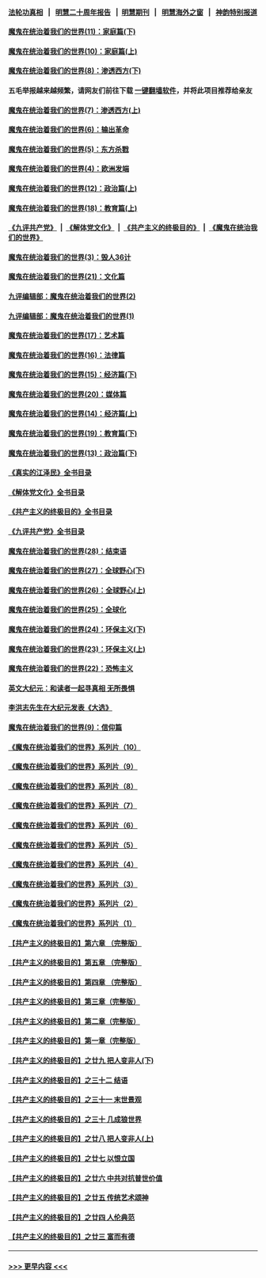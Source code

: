 #### [法轮功真相](https://github.com/gfw-breaker/truth/blob/master/README.md?t=0) &nbsp;&nbsp;|&nbsp;&nbsp; [明慧二十周年报告](https://github.com/gfw-breaker/mh-reports/blob/master/README.md?t=0) &nbsp;&nbsp;|&nbsp;&nbsp;[明慧期刊](https://github.com/gfw-breaker/mh-qikan) &nbsp;&nbsp;|&nbsp;&nbsp; [明慧海外之窗](https://github.com/gfw-breaker/mh-news/blob/master/README.md?t=0) &nbsp;&nbsp;|&nbsp;&nbsp; [神韵特别报道](https://github.com/gfw-breaker/mh-news/blob/master/shenyun.md?t=0)
#### [魔鬼在统治着我们的世界(11)：家庭篇(下)](../pages/nsc422/n10440961.md?t=12081450) 
#### [魔鬼在统治着我们的世界(10)：家庭篇(上)](../pages/nsc422/n10435448.md?t=12081450) 
#### [魔鬼在统治着我们的世界(8)：渗透西方(下)](../pages/nsc422/n10429603.md?t=12081450) 
#### 五毛举报越来越频繁，请网友们前往下载 [一键翻墙软件](https://github.com/gfw-breaker/ssr-accounts)，并将此项目推荐给亲友
#### [魔鬼在统治着我们的世界(7)：渗透西方(上)](../pages/nsc422/n10426013.md?t=12081450) 
#### [魔鬼在统治着我们的世界(6)：输出革命](../pages/nsc422/n10421536.md?t=12081450) 
#### [魔鬼在统治着我们的世界(5)：东方杀戮](../pages/nsc422/n10417707.md?t=12081450) 
#### [魔鬼在统治着我们的世界(4)：欧洲发端](../pages/nsc422/n10414890.md?t=12081450) 
#### [魔鬼在统治着我们的世界(12)：政治篇(上)](../pages/nsc422/n10444576.md?t=12081450) 
#### [魔鬼在统治着我们的世界(18)：教育篇(上)](../pages/nsc422/n10526970.md?t=12081450) 
#### [《九评共产党》](https://github.com/begood0513/9ping.md/blob/master/README.md) &nbsp;|&nbsp; [《解体党文化》](../../../../jtdwh.md/blob/master/README.md)  &nbsp;|&nbsp; [《共产主义的终极目的》](../../../../gczydzjmd.md/blob/master/README.md) &nbsp;|&nbsp; [《魔鬼在统治我们的世界》](../../../../mgztzwmdsj.md/blob/master/README.md) 
#### [魔鬼在统治着我们的世界(3)：毁人36计](../pages/nsc422/n10411583.md?t=12081450) 
#### [魔鬼在统治着我们的世界(21)：文化篇](../pages/nsc422/n10597706.md?t=12081450) 
#### [九评编辑部：魔鬼在统治着我们的世界(2)](../pages/nsc422/n10410036.md?t=12081450) 
#### [九评编辑部：魔鬼在统治着我们的世界(1)](../pages/nsc422/n10406825.md?t=12081450) 
#### [魔鬼在统治着我们的世界(17)：艺术篇](../pages/nsc422/n10499093.md?t=12081450) 
#### [魔鬼在统治着我们的世界(16)：法律篇](../pages/nsc422/n10485969.md?t=12081450) 
#### [魔鬼在统治着我们的世界(15)：经济篇(下)](../pages/nsc422/n10469975.md?t=12081450) 
#### [魔鬼在统治着我们的世界(20)：媒体篇](../pages/nsc422/n10586579.md?t=12081450) 
#### [魔鬼在统治着我们的世界(14)：经济篇(上)](../pages/nsc422/n10457370.md?t=12081450) 
#### [魔鬼在统治着我们的世界(19)：教育篇(下)](../pages/nsc422/n10564808.md?t=12081450) 
#### [魔鬼在统治着我们的世界(13)：政治篇(下)](../pages/nsc422/n10448270.md?t=12081450) 
#### [《真实的江泽民》全书目录](../pages/nsc422/n13721399.md?t=12081450) 
#### [《解体党文化》全书目录](../pages/nsc422/n13721157.md?t=12081450) 
#### [《共产主义的终极目的》全书目录](../pages/nsc422/n13721048.md?t=12081450) 
#### [《九评共产党》全书目录](../pages/nsc422/n13708085.md?t=12081450) 
#### [魔鬼在统治着我们的世界(28)：结束语](../pages/nsc422/n10936246.md?t=12081450) 
#### [魔鬼在统治着我们的世界(27)：全球野心(下)](../pages/nsc422/n10928319.md?t=12081450) 
#### [魔鬼在统治着我们的世界(26)：全球野心(上)](../pages/nsc422/n10900318.md?t=12081450) 
#### [魔鬼在统治着我们的世界(25)：全球化](../pages/nsc422/n10788205.md?t=12081450) 
#### [魔鬼在统治着我们的世界(24)：环保主义(下)](../pages/nsc422/n10695307.md?t=12081450) 
#### [魔鬼在统治着我们的世界(23)：环保主义(上)](../pages/nsc422/n10688613.md?t=12081450) 
#### [魔鬼在统治着我们的世界(22)：恐怖主义](../pages/nsc422/n10614727.md?t=12081450) 
#### [英文大纪元：和读者一起寻真相 无所畏惧](../pages/nsc422/n12542027.md?t=12081450) 
#### [李洪志先生在大纪元发表《大选》](../pages/nsc422/n12534746.md?t=12081450) 
#### [魔鬼在统治着我们的世界(9)：信仰篇](../pages/nsc422/n10432159.md?t=12081450) 
#### [《魔鬼在统治着我们的世界》系列片（10）](../pages/nsc422/n12292670.md?t=12081450) 
#### [《魔鬼在统治着我们的世界》系列片（9）](../pages/nsc422/n12290859.md?t=12081450) 
#### [《魔鬼在统治着我们的世界》系列片（8）](../pages/nsc422/n12287445.md?t=12081450) 
#### [《魔鬼在统治着我们的世界》系列片（7）](../pages/nsc422/n12283425.md?t=12081450) 
#### [《魔鬼在统治着我们的世界》系列片（6）](../pages/nsc422/n12282314.md?t=12081450) 
#### [《魔鬼在统治着我们的世界》系列片（5）](../pages/nsc422/n12281419.md?t=12081450) 
#### [《魔鬼在统治着我们的世界》系列片（4）](../pages/nsc422/n12274024.md?t=12081450) 
#### [《魔鬼在统治着我们的世界》系列片（3）](../pages/nsc422/n12271322.md?t=12081450) 
#### [《魔鬼在统治着我们的世界》系列片（2）](../pages/nsc422/n12269049.md?t=12081450) 
#### [《魔鬼在统治着我们的世界》系列片（1）](../pages/nsc422/n12267575.md?t=12081450) 
#### [【共产主义的终极目的】第六章 （完整版）](../pages/nsc422/n11428913.md?t=12081450) 
#### [【共产主义的终极目的】第五章 （完整版）](../pages/nsc422/n11428912.md?t=12081450) 
#### [【共产主义的终极目的】第四章 （完整版）](../pages/nsc422/n11428907.md?t=12081450) 
#### [【共产主义的终极目的】第三章（完整版）](../pages/nsc422/n11428848.md?t=12081450) 
#### [【共产主义的终极目的】第二章（完整版）](../pages/nsc422/n11428831.md?t=12081450) 
#### [【共产主义的终极目的】第一章（完整版）](../pages/nsc422/n11417651.md?t=12081450) 
#### [【共产主义的终极目的】之廿九 把人变非人(下)](../pages/nsc422/n11344140.md?t=12081450) 
#### [【共产主义的终极目的】之三十二 结语](../pages/nsc422/n11360535.md?t=12081450) 
#### [【共产主义的终极目的】之三十一 末世景观](../pages/nsc422/n11351129.md?t=12081450) 
#### [【共产主义的终极目的】之三十 几成狼世界](../pages/nsc422/n11348280.md?t=12081450) 
#### [【共产主义的终极目的】之廿八 把人变非人(上)](../pages/nsc422/n11340492.md?t=12081450) 
#### [【共产主义的终极目的】之廿七 以恨立国](../pages/nsc422/n11336944.md?t=12081450) 
#### [【共产主义的终极目的】之廿六 中共对抗普世价值](../pages/nsc422/n11324785.md?t=12081450) 
#### [【共产主义的终极目的】之廿五 传统艺术颂神](../pages/nsc422/n11296396.md?t=12081450) 
#### [【共产主义的终极目的】之廿四 人伦典范](../pages/nsc422/n11296397.md?t=12081450) 
#### [【共产主义的终极目的】之廿三 富而有德](../pages/nsc422/n11283598.md?t=12081450) 

----
#### [ >>> 更早内容 <<< ](../indexes/nsc422-earlier.md)
